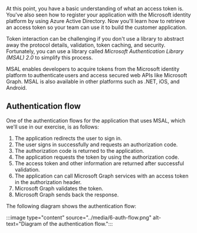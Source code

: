 At this point, you have a basic understanding of what an access token is. You've also seen how to register your application with the Microsoft identity platform by using Azure Active Directory. Now you'll learn how to retrieve an access token so your team can use it to build the customer application.

Token interaction can be challenging if you don't use a library to abstract away the protocol details, validation, token caching, and security. Fortunately, you can use a library called *Microsoft Authentication Library (MSAL) 2.0* to simplify this process.

MSAL enables developers to acquire tokens from the Microsoft identity platform to authenticate users and access secured web APIs like Microsoft Graph. MSAL is also available in other platforms such as .NET, iOS, and Android.

## Authentication flow

One of the authentication flows for the application that uses MSAL, which we'll use in our exercise, is as follows:

1. The application redirects the user to sign in.
1. The user signs in successfully and requests an authorization code.
1. The authorization code is returned to the application.
1. The application requests the token by using the authorization code.
1. The access token and other information are returned after successful validation.
1. The application can call Microsoft Graph services with an access token in the authorization header.
1. Microsoft Graph validates the token.
1. Microsoft Graph sends back the response.

The following diagram shows the authentication flow:

:::image type="content" source="../media/6-auth-flow.png" alt-text="Diagram of the authentication flow.":::
